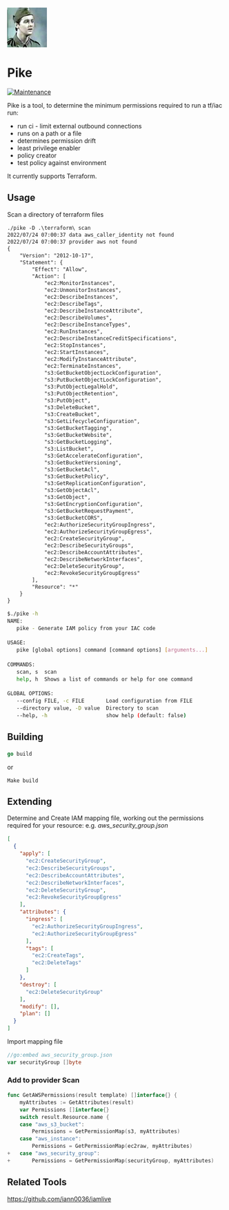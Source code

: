 ![alt text](pike.jfif "Pike")

# Pike

[![Maintenance](https://img.shields.io/badge/Maintained%3F-yes-green.svg)](https://GitHub.com/jameswoolfenden/pike/graphs/commit-activity)

Pike is a tool, to determine the minimum permissions required to run a tf/iac run:

- run ci - limit external outbound connections
- runs on a path or a file
- determines permission drift
- least privilege enabler
- policy creator
- test policy against environment

It currently supports Terraform.

## Usage

Scan a directory of terraform files
```shell
./pike -D .\terraform\ scan
2022/07/24 07:00:37 data aws_caller_identity not found
2022/07/24 07:00:37 provider aws not found
{
    "Version": "2012-10-17",
    "Statement": {
        "Effect": "Allow",
        "Action": [
            "ec2:MonitorInstances",
            "ec2:UnmonitorInstances",
            "ec2:DescribeInstances",
            "ec2:DescribeTags",
            "ec2:DescribeInstanceAttribute",
            "ec2:DescribeVolumes",
            "ec2:DescribeInstanceTypes",
            "ec2:RunInstances",
            "ec2:DescribeInstanceCreditSpecifications",
            "ec2:StopInstances",
            "ec2:StartInstances",
            "ec2:ModifyInstanceAttribute",
            "ec2:TerminateInstances",
            "s3:GetBucketObjectLockConfiguration",
            "s3:PutBucketObjectLockConfiguration",
            "s3:PutObjectLegalHold",
            "s3:PutObjectRetention",
            "s3:PutObject",
            "s3:DeleteBucket",
            "s3:CreateBucket",
            "s3:GetLifecycleConfiguration",
            "s3:GetBucketTagging",
            "s3:GetBucketWebsite",
            "s3:GetBucketLogging",
            "s3:ListBucket",
            "s3:GetAccelerateConfiguration",
            "s3:GetBucketVersioning",
            "s3:GetBucketAcl",
            "s3:GetBucketPolicy",
            "s3:GetReplicationConfiguration",
            "s3:GetObjectAcl",
            "s3:GetObject",
            "s3:GetEncryptionConfiguration",
            "s3:GetBucketRequestPayment",
            "s3:GetBucketCORS",
            "ec2:AuthorizeSecurityGroupIngress",
            "ec2:AuthorizeSecurityGroupEgress",
            "ec2:CreateSecurityGroup",
            "ec2:DescribeSecurityGroups",
            "ec2:DescribeAccountAttributes",
            "ec2:DescribeNetworkInterfaces",
            "ec2:DeleteSecurityGroup",
            "ec2:RevokeSecurityGroupEgress"
        ],
        "Resource": "*"
    }
}
```

```bash
$./pike -h
NAME:
   pike - Generate IAM policy from your IAC code

USAGE:
   pike [global options] command [command options] [arguments...]

COMMANDS:
   scan, s  scan
   help, h  Shows a list of commands or help for one command

GLOBAL OPTIONS:
   --config FILE, -c FILE       Load configuration from FILE
   --directory value, -D value  Directory to scan
   --help, -h                   show help (default: false)


```

## Building

```go
go build 
```

or 

```Make
Make build
```

## Extending

Determine and Create IAM mapping file, working out the permissions required for your resource:
e.g. *aws_security_group.json*

```json
[
  {
    "apply": [
      "ec2:CreateSecurityGroup",
      "ec2:DescribeSecurityGroups",
      "ec2:DescribeAccountAttributes",
      "ec2:DescribeNetworkInterfaces",
      "ec2:DeleteSecurityGroup",
      "ec2:RevokeSecurityGroupEgress"
    ],
    "attributes": {
      "ingress": [
        "ec2:AuthorizeSecurityGroupIngress",
        "ec2:AuthorizeSecurityGroupEgress"
      ],
      "tags": [
        "ec2:CreateTags",
        "ec2:DeleteTags"
      ]
    },
    "destroy": [
      "ec2:DeleteSecurityGroup"
    ],
    "modify": [],
    "plan": []
  }
]

```

Import mapping file 

```go
//go:embed aws_security_group.json
var securityGroup []byte

```

### Add to provider Scan

```go
func GetAWSPermissions(result template) []interface{} {
	myAttributes := GetAttributes(result)
	var Permissions []interface{}
	switch result.Resource.name {
	case "aws_s3_bucket":
		Permissions = GetPermissionMap(s3, myAttributes)
	case "aws_instance":
		Permissions = GetPermissionMap(ec2raw, myAttributes)
+	case "aws_security_group":
+		Permissions = GetPermissionMap(securityGroup, myAttributes)
```

## Related Tools

<https://github.com/iann0036/iamlive>
